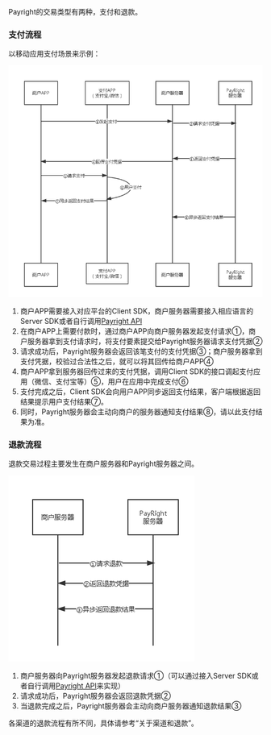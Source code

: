 Payright的交易类型有两种，支付和退款。


### 支付流程

以移动应用支付场景来示例：


![支付流程](image/charge.png)

































1. 商户APP需要接入对应平台的Client SDK，商户服务器需要接入相应语言的Server SDK或者自行调用[Payright API](API文档.md)
2. 在商户APP上需要付款时，通过商户APP向商户服务器发起支付请求①，商户服务器拿到支付请求时，将支付要素提交给Payright服务器请求支付凭据②
3. 请求成功后，Payright服务器会返回该笔支付的支付凭据③；商户服务器拿到支付凭据，校验过合法性之后，就可以将其回传给商户APP④
4. 商户APP拿到服务器回传过来的支付凭据，调用Client SDK的接口调起支付应用（微信、支付宝等）⑤，用户在应用中完成支付⑥
5. 支付完成之后，Client SDK会向用户APP同步返回支付结果，客户端根据返回结果提示用户支付结果⑦。
6. 同时，Payright服务器会主动向商户的服务器通知支付结果⑧，请以此支付结果为准。


### 退款流程

退款交易过程主要发生在商户服务器和Payright服务器之间。

![退款流程](image/refund.png)





















1. 商户服务器向Payright服务器发起退款请求①（可以通过接入Server SDK或者自行调用[Payright API](API文档.md)来实现）
2. 请求成功后，Payright服务器会返回退款凭据②
3. 当退款完成之后，Payright服务器会主动向商户服务器通知退款结果③

各渠道的退款流程有所不同，具体请参考“关于渠道和退款”。
